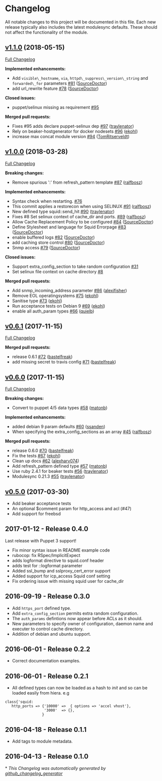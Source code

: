 # Changelog

All notable changes to this project will be documented in this file.
Each new release typically also includes the latest modulesync defaults.
These should not affect the functionality of the module.

## [v1.1.0](https://github.com/voxpupuli/puppet-squid/tree/v1.1.0) (2018-05-15)

[Full Changelog](https://github.com/voxpupuli/puppet-squid/compare/v1.0.0...v1.1.0)

**Implemented enhancements:**

- Add `visible\_hostname`, `via`, `httpd\_suppress\_version\_string` and `forwarded\_for` parameters [\#81](https://github.com/voxpupuli/puppet-squid/pull/81) ([SourceDoctor](https://github.com/SourceDoctor))
- add url\_rewrite feature [\#78](https://github.com/voxpupuli/puppet-squid/pull/78) ([SourceDoctor](https://github.com/SourceDoctor))

**Closed issues:**

- puppet/selinux missing as requirement [\#95](https://github.com/voxpupuli/puppet-squid/issues/95)

**Merged pull requests:**

- Fixes \#95 adds declare puppet-selinux dep [\#97](https://github.com/voxpupuli/puppet-squid/pull/97) ([traylenator](https://github.com/traylenator))
- Rely on beaker-hostgenerator for docker nodesets [\#96](https://github.com/voxpupuli/puppet-squid/pull/96) ([ekohl](https://github.com/ekohl))
- increase max concat module version [\#94](https://github.com/voxpupuli/puppet-squid/pull/94) ([TomRitserveldt](https://github.com/TomRitserveldt))

## [v1.0.0](https://github.com/voxpupuli/puppet-squid/tree/v1.0.0) (2018-03-28)

[Full Changelog](https://github.com/voxpupuli/puppet-squid/compare/v0.6.1...v1.0.0)

**Breaking changes:**

- Remove spurious ':' from refresh\_pattern template [\#87](https://github.com/voxpupuli/puppet-squid/pull/87) ([ralfbosz](https://github.com/ralfbosz))

**Implemented enhancements:**

- Syntax check when restarting. [\#76](https://github.com/voxpupuli/puppet-squid/issues/76)
- This commit applies a restorecon when using SELINUX [\#91](https://github.com/voxpupuli/puppet-squid/pull/91) ([ralfbosz](https://github.com/ralfbosz))
- New defined type squid::send\_hit [\#90](https://github.com/voxpupuli/puppet-squid/pull/90) ([traylenator](https://github.com/traylenator))
- Fixes \#8 Set selinux context of cache\_dir and ports.  [\#89](https://github.com/voxpupuli/puppet-squid/pull/89) ([ralfbosz](https://github.com/ralfbosz))
- Allow Cache Replacement Policy to be configured [\#84](https://github.com/voxpupuli/puppet-squid/pull/84) ([SourceDoctor](https://github.com/SourceDoctor))
- Define Stylesheet and language for Squid Errorpage [\#83](https://github.com/voxpupuli/puppet-squid/pull/83) ([SourceDoctor](https://github.com/SourceDoctor))
- enable buffered logs [\#82](https://github.com/voxpupuli/puppet-squid/pull/82) ([SourceDoctor](https://github.com/SourceDoctor))
- add caching store control [\#80](https://github.com/voxpupuli/puppet-squid/pull/80) ([SourceDoctor](https://github.com/SourceDoctor))
- Snmp access [\#79](https://github.com/voxpupuli/puppet-squid/pull/79) ([SourceDoctor](https://github.com/SourceDoctor))

**Closed issues:**

- Support extra\_config\_section to take random configuration [\#31](https://github.com/voxpupuli/puppet-squid/issues/31)
- Set selinux file context on cache directory [\#8](https://github.com/voxpupuli/puppet-squid/issues/8)

**Merged pull requests:**

- Add snmp\_incoming\_address parameter [\#86](https://github.com/voxpupuli/puppet-squid/pull/86) ([alexjfisher](https://github.com/alexjfisher))
- Remove EOL operatingsystems [\#75](https://github.com/voxpupuli/puppet-squid/pull/75) ([ekohl](https://github.com/ekohl))
- Sanitise type [\#73](https://github.com/voxpupuli/puppet-squid/pull/73) ([ekohl](https://github.com/ekohl))
- Run acceptance tests on Debian 9 [\#69](https://github.com/voxpupuli/puppet-squid/pull/69) ([ekohl](https://github.com/ekohl))
- enable all auth\_param types [\#66](https://github.com/voxpupuli/puppet-squid/pull/66) ([quielb](https://github.com/quielb))

## [v0.6.1](https://github.com/voxpupuli/puppet-squid/tree/v0.6.1) (2017-11-15)

[Full Changelog](https://github.com/voxpupuli/puppet-squid/compare/v0.6.0...v0.6.1)

**Merged pull requests:**

- release 0.6.1 [\#72](https://github.com/voxpupuli/puppet-squid/pull/72) ([bastelfreak](https://github.com/bastelfreak))
- add missing secret to travis config [\#71](https://github.com/voxpupuli/puppet-squid/pull/71) ([bastelfreak](https://github.com/bastelfreak))

## [v0.6.0](https://github.com/voxpupuli/puppet-squid/tree/v0.6.0) (2017-11-15)

[Full Changelog](https://github.com/voxpupuli/puppet-squid/compare/v0.5.0...v0.6.0)

**Breaking changes:**

- Convert to puppet 4/5 data types [\#58](https://github.com/voxpupuli/puppet-squid/pull/58) ([matonb](https://github.com/matonb))

**Implemented enhancements:**

- added debian 9 param defaults [\#60](https://github.com/voxpupuli/puppet-squid/pull/60) ([ssanden](https://github.com/ssanden))
- When specifying the extra\_config\_sections as an array [\#45](https://github.com/voxpupuli/puppet-squid/pull/45) ([ralfbosz](https://github.com/ralfbosz))

**Merged pull requests:**

- release 0.6.0 [\#70](https://github.com/voxpupuli/puppet-squid/pull/70) ([bastelfreak](https://github.com/bastelfreak))
- Fix the tests [\#67](https://github.com/voxpupuli/puppet-squid/pull/67) ([ekohl](https://github.com/ekohl))
- Clean up docs [\#62](https://github.com/voxpupuli/puppet-squid/pull/62) ([alexharv074](https://github.com/alexharv074))
- Add refresh\_pattern defined type [\#57](https://github.com/voxpupuli/puppet-squid/pull/57) ([matonb](https://github.com/matonb))
- Use ruby 2.4.1 for beaker tests [\#56](https://github.com/voxpupuli/puppet-squid/pull/56) ([traylenator](https://github.com/traylenator))
- Modulesync 0.21.3 [\#55](https://github.com/voxpupuli/puppet-squid/pull/55) ([traylenator](https://github.com/traylenator))

## [v0.5.0](https://github.com/voxpupuli/puppet-squid/tree/v0.5.0) (2017-03-30)

* Add beaker acceptance tests
* An optional $comment param for http_access and acl (#47)
* Add support for freebsd

## 2017-01-12 - Release 0.4.0

Last release with Puppet 3 support!
* Fix minor syntax issue in README example code
* rubocop: fix RSpec/ImplicitExpect
* adds logformat directive to squid.conf header
* adds test for ::logformat parameter
* Added ssl_bump and sslproxy_cert_error support
* Added support for icp_access Squid conf setting
* Fix ordering issue with missing squid user for cache_dir

## 2016-09-19 - Release 0.3.0
* Add `https_port` defined type.
* Add `extra_config_section` permits extra random configuration.
* The `auth_params` defintions now appear before ACLs as it should.
* New parameters to specify owner of configuration,  daemon name
  and  executer to control cache directory.
* Addition of debian and ubuntu support.

## 2016-06-01 - Release 0.2.2
* Correct documentation examples.

## 2016-06-01 - Release 0.2.1

* All defined types can now be loaded as a hash to *init* and
  so can be loaded easily from hiera.
  e.g
```
class{'squid:
   http_ports => {'10000' =>  { options => 'accel vhost'},
                  '3000'  => {},
                 }
```

## 2016-04-18 - Release 0.1.1

* Add tags to module metadata.

## 2016-04-13 - Release 0.1.0


\* *This Changelog was automatically generated by [github_changelog_generator](https://github.com/skywinder/Github-Changelog-Generator)*
